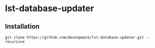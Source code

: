 # lst-database-updater

## Installation
```console
git clone https://github.com/devonpmack/lst-database-updater.git --recursive
```
